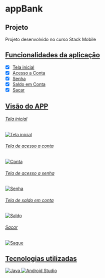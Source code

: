 # appBank

<h2>Projeto</h2>
Projeto desenvolvido no curso Stack Mobile <a href="https://youtu.be/SOh-qoBOmVo">

<h2>Funcionalidades da aplicação</h2>

- [x] Tela inicial
- [x] Acesso a Conta
- [x] Senha
- [x] Saldo em Conta
- [x] Sacar

<h2>Visão do APP</h2>
<h6>Tela inicial</h6>
<img alt="Tela inicial" src="https://i.imgur.com/i2LbTeI.png"/>
<h6>Tela de acesso a conta </h6>
<img alt="Conta" src="https://i.imgur.com/d6ccOXj.png"/>
<h6>Tela de acesso a senha </h6>
<img alt="Senha" src="https://i.imgur.com/tKiHlFC.png"/>
<h6>Tela de saldo em conta </h6>
<img alt="Saldo" src="https://i.imgur.com/SiXKFeD.png"/>
<h6>Sacar</h6>
<img alt="Saque" src="https://i.imgur.com/Y7aozDa.png"/>

<h2>Tecnologias utilizadas</h2>
<img alt="Java" src="https://img.shields.io/badge/java-%23ED8B00.svg?style=for-the-badge&logo=java&logoColor=white"/>
<img alt="Android Studio" src="https://img.shields.io/static/v1?label=Android%20Studio%20&message=IDE&color=green&style=for-the-badge&logo=Android"/>
